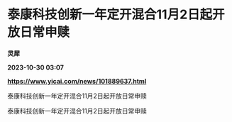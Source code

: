 # 泰康科技创新一年定开混合11月2日起开放日常申赎
**灵犀**

**2023-10-30 03:07**

**https://www.yicai.com/news/101889637.html**

泰康科技创新一年定开混合11月2日起开放日常申赎

泰康科技创新一年定开混合11月2日起开放日常申赎